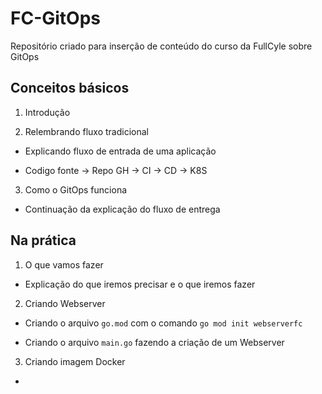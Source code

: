 # FC-GitOps

Repositório criado para inserção de conteúdo do curso da FullCyle sobre GitOps

## Conceitos básicos

1. Introdução

2. Relembrando fluxo tradicional

 - Explicando fluxo de entrada de uma aplicação

 - Codigo fonte -> Repo GH -> CI -> CD -> K8S

3. Como o GitOps funciona

 - Continuação da explicação do fluxo de entrega

## Na prática

1. O que vamos fazer

 - Explicação do que iremos precisar e o que iremos fazer

2. Criando Webserver

 - Criando o arquivo `go.mod` com o comando `go mod init webserverfc`

 - Criando o arquivo `main.go` fazendo a criação de um Webserver

3. Criando imagem Docker

 - 
